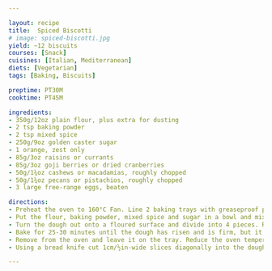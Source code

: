 ```yaml
---

layout: recipe
title:  Spiced Biscotti
# image: spiced-biscotti.jpg
yield: ~12 biscuits
courses: [Snack]
cuisines: [Italian, Mediterranean]
diets: [Vegetarian]
tags: [Baking, Biscuits]

preptime: PT30M
cooktime: PT45M

ingredients:
- 350g/12oz plain flour, plus extra for dusting
- 2 tsp baking powder
- 2 tsp mixed spice
- 250g/9oz golden caster sugar
- 1 orange, zest only
- 85g/3oz raisins or currants
- 85g/3oz goji berries or dried cranberries
- 50g/1¾oz cashews or macadamias, roughly chopped
- 50g/1¾oz pecans or pistachios, roughly chopped
- 3 large free-range eggs, beaten

directions:
- Preheat the oven to 160°C Fan. Line 2 baking trays with greaseproof paper or silicone mats.
- Put the flour, baking powder, mixed spice and sugar in a bowl and mix. Now add the orange zest, currants, cranberries, macadamias and pistachios and give it a quick mix. Add the beaten egg and bring the dough together by hand.
- Turn the dough out onto a floured surface and divide into 4 pieces. Roll out to about 30cm/12in long and place 2 on each tray (make sure they are spaced apart).
- Bake for 25-30 minutes until the dough has risen and is firm, but it should still look very pale.
- Remove from the oven and leave it on the tray. Reduce the oven temperature to 120°C Fan.
- Using a bread knife cut 1cm/½in-wide slices diagonally into the dough. Put the slices on a large baking tray and bake for a further 15 minutes until dry and golden-brown. Leave to cool on a wire rack.

---
```

